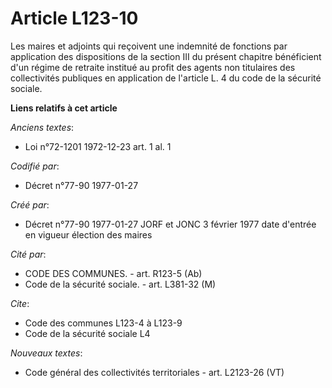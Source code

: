 # Article L123-10

Les maires et adjoints qui reçoivent une indemnité de fonctions par application des dispositions de la section III du présent
chapitre bénéficient d'un régime de retraite institué au profit des agents non titulaires des collectivités publiques en
application de l'article L. 4 du code de la sécurité sociale.

**Liens relatifs à cet article**

_Anciens textes_:

  - Loi n°72-1201 1972-12-23 art. 1 al. 1

_Codifié par_:

  - Décret n°77-90 1977-01-27

_Créé par_:

  - Décret n°77-90 1977-01-27 JORF et JONC 3 février 1977 date d'entrée en vigueur élection des maires

_Cité par_:

  - CODE DES COMMUNES. - art. R123-5 (Ab)
  - Code de la sécurité sociale. - art. L381-32 (M)

_Cite_:

  - Code des communes L123-4 à L123-9
  - Code de la sécurité sociale L4

_Nouveaux textes_:

  - Code général des collectivités territoriales - art. L2123-26 (VT)
